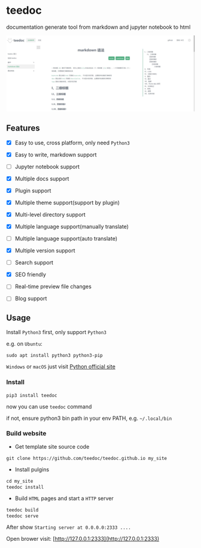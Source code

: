 teedoc
===========


documentation generate tool from markdown and jupyter notebook to html

![](./assets/images/teedoc_screenshot_0.jpg)

## Features

- [x] Easy to use, cross platform, only need `Python3`
- [x] Easy to write, markdown support
- [ ] Jupyter notebook support
- [x] Multiple docs support
- [x] Plugin support
- [x] Multiple theme support(support by plugin)
- [x] Multi-level directory support
- [x] Multiple language support(manually translate)
- [ ] Multiple language support(auto translate)
- [x] Multiple version support
- [ ] Search support
- [x] SEO friendly
- [ ] Real-time preview file changes
- [ ] Blog support


## Usage

Install `Python3` first, only support `Python3`

e.g. on `Ubuntu`:
```
sudo apt install python3 python3-pip
```

`Windows` or `macOS` just visit [Python official site](https://www.python.org/downloads/)


### Install

```
pip3 install teedoc
```

now you can use `teedoc` command

if not, ensure python3 bin path in your env PATH,
e.g. `~/.local/bin`


### Build website

* Get template site source code

```
git clone https://github.com/teedoc/teedoc.github.io my_site
```

* Install pulgins

```
cd my_site
teedoc install
```

* Build `HTML` pages and start a `HTTP` server

```
teedoc build
teedoc serve
```

After show `Starting server at 0.0.0.0:2333 ....`

Open brower visit: [http://127.0.0.1:2333](http://127.0.0.1:2333)



